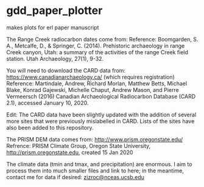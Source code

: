 # gdd_paper_plotter
makes plots for erl paper manuscript

The Range Creek radiocarbon dates come from:
Reference: Boomgarden, S. A., Metcalfe, D., & Springer, C. (2014). Prehistoric archaeology in range Creek canyon, Utah: a summary of the activities of the range Creek field station. Utah Archaeology, 27(1), 9-32.

You will need to download the CARD data from: https://www.canadianarchaeology.ca/ (which requires registration)
Reference: Martindale, Andrew, Richard Morlan, Matthew Betts, Michael Blake, Konrad Gajewski, Michelle Chaput, Andrew Mason, and Pierre Vermeersch (2016) Canadian Archaeological Radiocarbon Database (CARD 2.1), accessed January 10, 2020.

Edit: The CARD data have been slightly updated with the addition of several more sites that were previously mislabelled in CARD. Lists of the sites have also been added to this repository.

The PRISM DEM data comes from: http://www.prism.oregonstate.edu/
Refrence: PRISM Climate Group, Oregon State University, http://prism.oregonstate.edu, created 15 Jan 2020

The climate data (tmin and tmax, and precipitation) are enormous. I aim to process them into much smaller files and link to here; in the meantime, contact me for data if desired: zizroc@nceas.ucsb.edu
